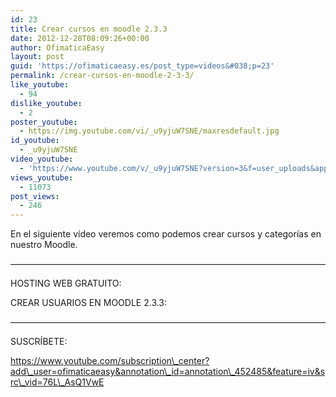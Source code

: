 ```yaml
---
id: 23
title: Crear cursos en moodle 2.3.3
date: 2012-12-28T08:09:26+00:00
author: OfimaticaEasy
layout: post
guid: 'https://ofimaticaeasy.es/post_type=videos&#038;p=23'
permalink: /crear-cursos-en-moodle-2-3-3/
like_youtube:
  - 94
dislike_youtube:
  - 2
poster_youtube:
  - https://img.youtube.com/vi/_u9yjuW7SNE/maxresdefault.jpg
id_youtube:
  - _u9yjuW7SNE
video_youtube:
  - 'https://www.youtube.com/v/_u9yjuW7SNE?version=3&f=user_uploads&app=youtube_gdata'
views_youtube:
  - 11073
post_views:
  - 246
---
```

En el siguiente vídeo veremos como podemos crear cursos y categorías en nuestro Moodle.

&#8212;&#8212;&#8212;&#8212;&#8212;&#8212;&#8212;&#8212;&#8212;&#8212;&#8212;&#8212;&#8212;&#8212;&#8212;&#8212;&#8212;&#8212;&#8212;&#8212;&#8212;&#8212;&#8212;&#8212;&#8212;&#8212;&#8212;&#8212;&#8212;&#8212;&#8212;&#8212;&#8212;&#8212;&#8212;&#8212;

HOSTING WEB GRATUITO:



CREAR USUARIOS EN MOODLE 2.3.3:



&#8212;&#8212;&#8212;&#8212;&#8212;&#8212;&#8212;&#8212;&#8212;&#8212;&#8212;&#8212;&#8212;&#8212;&#8212;&#8212;&#8212;&#8212;&#8212;&#8212;&#8212;&#8212;&#8212;&#8212;&#8212;&#8212;&#8212;&#8212;&#8212;&#8212;&#8212;&#8212;&#8212;&#8212;&#8212;&#8212;

SUSCRÍBETE:

https://www.youtube.com/subscription\_center?add\_user=ofimaticaeasy&annotation\_id=annotation\_452485&feature=iv&src\_vid=76L\_AsQ1VwE